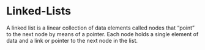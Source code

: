 # Linked-Lists
A linked list is a linear collection of data elements called nodes that “point” to the next node by means of a pointer.  Each node holds a single element of data and a link or pointer to the next node in the list.
